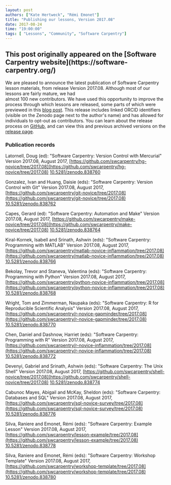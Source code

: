 ```yaml
---
layout: post
authors: ["Kate Hertweck", "Rémi Emonet"]
title: "Publishing our lessons, Version 2017.08"
date: 2017-08-24
time: "19:00:00"
tags: [ "Lessons", "Community", "Software Carpentry"]
---
```


<h2>This post originally appeared on the [Software Carpentry website](https://software-carpentry.org/)</h2>

We are pleased to announce the latest publication of Software Carpentry lesson materials, 
from release Version 2017.08. Although most of our lessons are fairly mature, we had  
almost 100 new contributors. We have used this 
opportunity to improve the process through which lessons are released, some parts of 
which were previewed in this [blog post]({{site.baseurl}}/blog/2017/07/contributors.html). 
This release includes linked ORCID identifiers (visible on the Zenodo page next to 
the author's name) and has allowed for individuals to opt-out as contributors. 
You can learn about the release process on 
[GitHub](https://github.com/swcarpentry/swc-releases), and can view this and previous 
archived versions on the [release page]({{site.baseurl}}/lessons/previous/).

### Publication records

Latornell, Doug (ed): "Software Carpentry: Version Control with Mercurial" 
Version 2017.08, August 2017, 
[https://github.com/swcarpentry/hg-novice/tree/2017.08](https://github.com/swcarpentry/hg-novice/tree/2017.08) 
[10.5281/zenodo.838760](https://zenodo.org/record/838760#.WZ9kDq3Myu4)

Gonzalez, Ivan and Huang, Daisie (eds): "Software Carpentry: Version Control with Git" 
Version 2017.08, August 2017, 
[https://github.com/swcarpentry/git-novice/tree/2017.08](https://github.com/swcarpentry/git-novice/tree/2017.08) 
[10.5281/zenodo.838762](https://zenodo.org/record/838762#.WZ9kD63Myu4)

Capes, Gerard (ed): "Software Carpentry: Automation and Make" 
Version 2017.08, August 2017, 
[https://github.com/swcarpentry/make-novice/tree/2017.08](https://github.com/swcarpentry/make-novice/tree/2017.08) 
[10.5281/zenodo.838764](https://zenodo.org/record/838764#.WZ9kD63Myu4)

Kiral-Kornek, Isabell and Srinath, Ashwin (eds): "Software Carpentry: Programming with MATLAB" 
Version 2017.08, August 2017, 
[https://github.com/swcarpentry/matlab-novice-inflammation/tree/2017.08](https://github.com/swcarpentry/matlab-novice-inflammation/tree/2017.08) 
[10.5281/zenodo.838766](https://zenodo.org/record/838766#.WZ9kEK3Myu4)

Bekolay, Trevor and Staneva, Valentina (eds): "Software Carpentry: Programming with Python" 
Version 2017.08, August 2017, 
[https://github.com/swcarpentry/python-novice-inflammation/tree/2017.08](https://github.com/swcarpentry/python-novice-inflammation/tree/2017.08) 
[10.5281/zenodo.838768](https://zenodo.org/record/838768#.WZ9kEa3Myu4)

Wright, Tom and Zimmerman, Naupaka (eds): "Software Carpentry: R for Reproducible Scientific Analysis" 
Version 2017.08, August 2017, 
[https://github.com/swcarpentry/r-novice-gapminder/tree/2017.08](https://github.com/swcarpentry/r-novice-gapminder/tree/2017.08) 
[10.5281/zenodo.838770](https://zenodo.org/record/838770#.WZ9kE63Myu4)

Chen, Daniel and Dashnow, Harriet (eds): "Software Carpentry: Programming with R" 
Version 2017.08, August 2017, 
[https://github.com/swcarpentry/r-novice-inflammation/tree/2017.08](https://github.com/swcarpentry/r-novice-inflammation/tree/2017.08) 
[10.5281/zenodo.838772](https://zenodo.org/record/838772#.WZ9kE63Myu4)

Devenyi, Gabriel and Srinath, Ashwin (eds): "Software Carpentry: The Unix Shell" 
Version 2017.08, August 2017, 
[https://github.com/swcarpentry/shell-novice/tree/2017.08](https://github.com/swcarpentry/shell-novice/tree/2017.08) 
[10.5281/zenodo.838774](https://zenodo.org/record/838774#.WZ9kFK3Myu4)

Cabunoc Mayes, Abigail and McKay, Sheldon (eds): "Software Carpentry: Databases and SQL" 
Version 2017.08, August 2017, 
[https://github.com/swcarpentry/sql-novice-survey/tree/2017.08](https://github.com/swcarpentry/sql-novice-survey/tree/2017.08) 
[10.5281/zenodo.838776](https://zenodo.org/record/838776#.WZ9kFa3Myu4)

Silva, Raniere and Emonet, Rémi (eds): "Software Carpentry: Example Lesson" 
Version 2017.08, August 2017, 
[https://github.com/swcarpentry/lesson-example/tree/2017.08](https://github.com/swcarpentry/lesson-example/tree/2017.08) 
[10.5281/zenodo.838778](https://zenodo.org/record/838778#.WZ9kFq3Myu4)

Silva, Raniere and Emonet, Rémi (eds): "Software Carpentry: Workshop Template" 
Version 2017.08, August 2017, 
[https://github.com/swcarpentry/workshop-template/tree/2017.08](https://github.com/swcarpentry/workshop-template/tree/2017.08) 
[10.5281/zenodo.838780](https://zenodo.org/record/838780#.WZ9kFq3Myu4)
